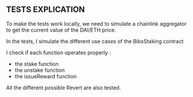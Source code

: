 ## TESTS EXPLICATION

To make the tests work locally, we need to simulate a chainlink aggregator to get the current value of the DAI/ETH price.  

In the tests, I simulate the different use cases of the BibsStaking contract  

I check if each function operates properly :
* the stake function
* the unstake function
* the issueReward function

All the different possible Revert are also tested.